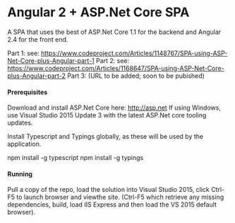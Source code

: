 # Angular 2 + ASP.Net Core SPA

A SPA that uses the best of ASP.Net Core 1.1 for the backend and Angular 2.4 for the front end.

Part 1: see: https://www.codeproject.com/Articles/1148767/SPA-using-ASP-Net-Core-plus-Angular-part-1
Part 2: see: https://www.codeproject.com/Articles/1168647/SPA-using-ASP-Net-Core-plus-Angular-part-2
Part 3: (URL to be added; soon to be pubished)

#### Prerequisites

Download and install ASP.Net Core here: http://asp.net 
If using Windows, use Visual Studio 2015 Update 3 with the latest ASP.Net core tooling updates. 

Install Typescript and Typings globally, as these will be used by the application.

npm install -g typescript
npm install -g typings 
  
#### Running

Pull a copy of the repo, load the solution into Visual Studio 2015, click Ctrl-F5 to launch browser and viewthe site.
(Ctrl-F5 which retrieve any missing dependencies, build, load IIS Express and then load the VS 2015 default browser).
